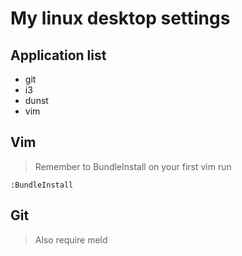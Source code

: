 My linux desktop settings
=========================

Application list
-------------------------
* git
* i3
* dunst
* vim

Vim
-------------------------
> Remember to BundleInstall on your first vim run

    :BundleInstall

Git
-------------------------
> Also require meld

